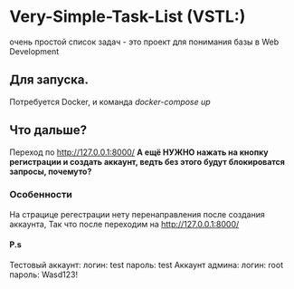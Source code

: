# Very-Simple-Task-List (VSTL:)
очень простой список задач - это проект для понимания базы в Web Development

## Для запуска.
Потребуется Docker, и команда _docker-compose up_

## Что дальше?
Переход по http://127.0.0.1:8000/
**А ещё НУЖНО нажать на кнопку регистрации и создать аккаунт, ведть без этого будут блокироватся запросы, почемуто?**
### Особенности
На страцице регестрации нету перенаправления после создания аккаунта,
Так что после переходим на http://127.0.0.1:8000/
#### P.s
Тестовый аккаунт:
    логин: test
    пароль: test
Аккаунт админа:
    логин: root
    пароль: Wasd123!